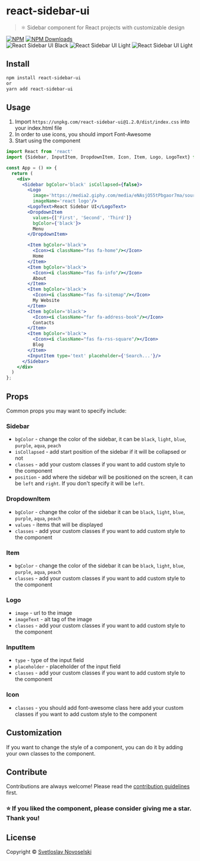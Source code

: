 # react-sidebar-ui

> ⚛️ Sidebar component for React projects with customizable design

 [![NPM](https://img.shields.io/npm/v/react-sidebar-ui.svg)](https://www.npmjs.com/package/react-sidebar-ui)
[![NPM Downloads](https://img.shields.io/npm/dt/react-sidebar-ui.svg)](https://www.npmjs.com/package/react-sidebar-ui)
<br/>
![React Sidebar UI Black](https://i.imgur.com/4dXhYpU.gif)
![React Sidebar UI Light](https://i.imgur.com/ZzmB4pY.gif)
![React Sidebar UI Light](https://imgur.com/hDpzihz.gif)
## Install
```bash
npm install react-sidebar-ui
or
yarn add react-sidebar-ui
```
## Usage
1. Import `https://unpkg.com/react-sidebar-ui@1.2.0/dist/index.css` into your index.html file
2. In order to use icons, you should import Font-Awesome
3. Start using the component

```jsx
import React from 'react'
import {Sidebar, InputItem, DropdownItem, Icon, Item, Logo, LogoText} from 'react-sidebar-ui'

const App = () => {
  return (
    <div>
      <Sidebar bgColor='black' isCollapsed={false}>
        <Logo
          image='https://media2.giphy.com/media/eNAsjO55tPbgaor7ma/source.gif'
          imageName='react logo'/>
        <LogoText>React Sidebar UI</LogoText>
        <DropdownItem
          values={['First', 'Second', 'Third']}
          bgColor={'black'}>
          Menu
        </DropdownItem>

        <Item bgColor='black'>
          <Icon><i className="fas fa-home"/></Icon>
          Home
        </Item>
        <Item bgColor='black'>
          <Icon><i className="fas fa-info"/></Icon>
          About
        </Item>
        <Item bgColor='black'>
          <Icon><i className="fas fa-sitemap"/></Icon>
          My Website
        </Item>
        <Item bgColor='black'>
          <Icon><i className="far fa-address-book"/></Icon>
          Contacts
        </Item>
        <Item bgColor='black'>
          <Icon><i className="fas fa-rss-square"/></Icon>
          Blog
        </Item>
        <InputItem type='text' placeholder={'Search...'}/>
      </Sidebar>
    </div>
  )
};
```
## Props

Common props you may want to specify include:
### Sidebar
- `bgColor` - change the color of the sidebar, it can be `black`, `light`, `blue`, `purple`, `aqua`, `peach`
- `isCollapsed` - add start position of the sidebar if it will be collapsed or not
- `classes` - add your custom classes if you want to add custom style to the component
- `position` - add where the sidebar will be positioned on the screen, it can be `left` and `right`. If you don't specify it will be `left`.
### DropdownItem
- `bgColor` - change the color of the sidebar it can be `black`, `light`, `blue`, `purple`, `aqua`, `peach`
- `values` - items that will be displayed
- `classes` - add your custom classes if you want to add custom style to the component
### Item
- `bgColor` - change the color of the sidebar it can be `black`, `light`, `blue`, `purple`, `aqua`, `peach`
- `classes` - add your custom classes if you want to add custom style to the component
### Logo
- `image` - url to the image
- `imageText` - alt tag of the image
- `classes` - add your custom classes if you want to add custom style to the component
### InputItem
- `type` - type of the input field
- `placeholder` - placeholder of the input field
- `classes` - add your custom classes if you want to add custom style to the component
### Icon
- `classes` - you should add font-awesome class here add your custom classes if you want to add custom style to the component

## Customization
If you want to change the style of a component, you can do it by adding your own classes to the component.
## Contribute 
Contributions are always welcome!
Please read the [contribution guidelines](contributing.md) first.

### ⭐ If you liked the component, please consider giving me a star. Thank you!
## License

Copyright © [Svetloslav Novoselski](https://github.com/Svetloslav15)
